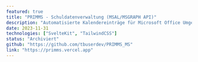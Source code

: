 ```yaml
---
featured: true
title: "PRIMMS - Schuldatenverwaltung (MSAL/MSGRAPH API)"
description: "Automatisierte Kalendereinträge für Microsoft Office Umgebungen"
date: 2023-11-31
technologies: ["SvelteKit", "TailwindCSS"]
status: "Archiviert"
github: "https://github.com/tbuserdev/PRIMMS_MS"
link: "https://primms.vercel.app"
---
```

